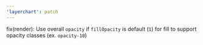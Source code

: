 ```yaml
---
'layerchart': patch
---
```


fix(render): Use overall `opacity` if `fillOpacity` is default (`1`) for fill to support opacity classes (ex. `opacity-10`)
